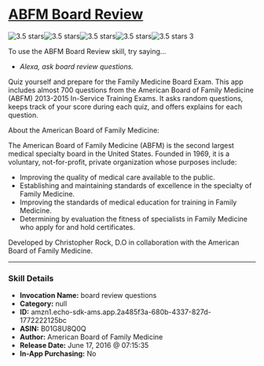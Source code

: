 # [ABFM Board Review](http://alexa.amazon.com/#skills/amzn1.echo-sdk-ams.app.2a485f3a-680b-4337-827d-1772222125bc)
![3.5 stars](../../images/ic_star_black_18dp_1x.png)![3.5 stars](../../images/ic_star_black_18dp_1x.png)![3.5 stars](../../images/ic_star_black_18dp_1x.png)![3.5 stars](../../images/ic_star_half_black_18dp_1x.png)![3.5 stars](../../images/ic_star_border_black_18dp_1x.png) 3

To use the ABFM Board Review skill, try saying...

* *Alexa, ask board review questions.*

Quiz yourself and prepare for the Family Medicine Board Exam.  This app includes almost 700 questions from the American Board of Family Medicine (ABFM) 2013-2015 In-Service Training Exams.  It asks random questions, keeps track of your score during each quiz, and offers explains for each question.


About the American Board of Family Medicine:

The American Board of Family Medicine (ABFM) is the second largest medical specialty board in the United States. Founded in 1969, it is a voluntary, not-for-profit, private organization whose purposes include:
- Improving the quality of medical care available to the public.
- Establishing and maintaining standards of excellence in the specialty of Family Medicine.
- Improving the standards of medical education for training in Family Medicine.
- Determining by evaluation the fitness of specialists in Family Medicine who apply for and hold certificates.


Developed by Christopher Rock, D.O in collaboration with the American Board of Family Medicine.

***

### Skill Details

* **Invocation Name:** board review questions
* **Category:** null
* **ID:** amzn1.echo-sdk-ams.app.2a485f3a-680b-4337-827d-1772222125bc
* **ASIN:** B01G8U8Q0Q
* **Author:** American Board of Family Medicine
* **Release Date:** June 17, 2016 @ 07:15:35
* **In-App Purchasing:** No
